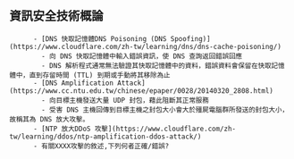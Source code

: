 
## 資訊安全技術概論
          - [DNS 快取記憶體DNS Poisoning (DNS Spoofing)](https://www.cloudflare.com/zh-tw/learning/dns/dns-cache-poisoning/)
            - 向 DNS 快取記憶體中輸入錯誤資訊，使 DNS 查詢返回錯誤回應 
            - DNS 解析程式通常無法驗證其快取記憶體中的資料，錯誤資料會保留在快取記憶體中，直到存留時間 (TTL) 到期或手動將其移除為止
          - [DNS Amplification Attack](https://www.cc.ntu.edu.tw/chinese/epaper/0028/20140320_2808.html) 
            - 向目標主機發送大量 UDP 封包，藉此阻斷其正常服務
            - 受害 DNS 主機回傳到目標主機之封包大小會大於殭屍電腦群所發送的封包大小，故稱其為 DNS 放大攻擊。
          - [NTP 放大DDoS 攻擊](https://www.cloudflare.com/zh-tw/learning/ddos/ntp-amplification-ddos-attack/)
          - 有關XXXX攻擊的敘述,下列何者正確/錯誤? 
